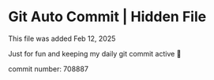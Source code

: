 # Git Auto Commit | Hidden File

This file was added Feb 12, 2025

Just for fun and keeping my daily git commit active 🤪

commit number: 708887
